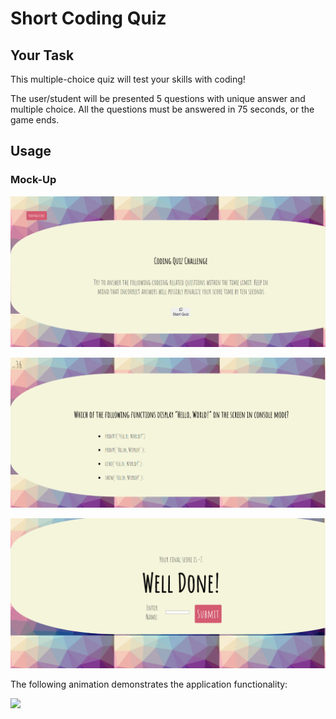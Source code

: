 # Short Coding Quiz

## Your Task

This multiple-choice quiz will test your skills with coding!

The user/student will be presented 5 questions with unique answer and multiple choice. All the questions must be answered in 75 seconds, or the game ends.

## Usage

### Mock-Up

![](Images/quiz.png)

![](Images/quiz2.png)

![](Images/quiz3.png)


The following animation demonstrates the application functionality:


![](Images/quiz.gif)
